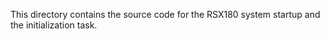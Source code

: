 This directory contains the source code for the RSX180 system startup
and the initialization task.

